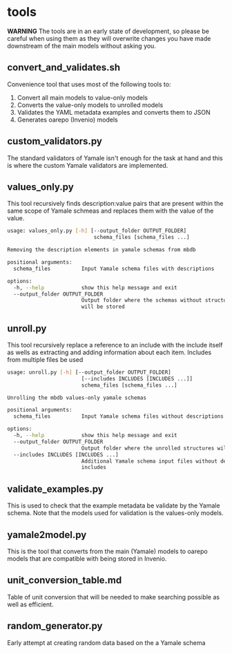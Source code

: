 # tools

**WARNING**
The tools are in an early state of development, so please be careful when using
them as they will overwrite changes you have made downstream of the main models
without asking you.


## convert_and_validates.sh

Convenience tool that uses most of the following tools to:
 1. Convert all main models to value-only models
 2. Converts the value-only models to unrolled models
 3. Validates the YAML metadata examples and converts them to JSON
 4. Generates oarepo (Invenio) models


## custom_validators.py

The standard validators of Yamale isn't enough for the task at hand and this is
where the custom Yamale validators are implemented.

## values_only.py

This tool recursively finds description:value pairs that are present within the
same scope of Yamale schmeas and replaces them with the value of the value.


```bash
usage: values_only.py [-h] [--output_folder OUTPUT_FOLDER]
                            schema_files [schema_files ...]

Removing the description elements in yamale schemas from mbdb

positional arguments:
  schema_files          Input Yamale schema files with descriptions

options:
  -h, --help            show this help message and exit
  --output_folder OUTPUT_FOLDER
                        Output folder where the schemas without structures
                        will be stored
```

## unroll.py

This tool recursively replace a reference to an include with the include itself
as wells as extracting and adding information about each item. Includes from
multiple files be used


```bash
usage: unroll.py [-h] [--output_folder OUTPUT_FOLDER]
                        [--includes INCLUDES [INCLUDES ...]]
                        schema_files [schema_files ...]

Unrolling the mbdb values-only yamale schemas

positional arguments:
  schema_files          Input Yamale schema files without descriptions

options:
  -h, --help            show this help message and exit
  --output_folder OUTPUT_FOLDER
                        Output folder where the unrolled structures will be stored
  --includes INCLUDES [INCLUDES ...]
                        Additional Yamale schema input files without descriptions to be used as
                        includes

```

## validate_examples.py

This is used to check that the example metadata be validate by the Yamale
schema. Note that the models used for validation is the values-only models.


## yamale2model.py

This is the tool that converts from the main (Yamale) models to oarepo models
that are compatible with being stored in Invenio.

## unit_conversion_table.md

Table of unit conversion that will be needed to make searching possible as well
as efficient.

## random_generator.py

Early attempt at creating random data based on the a Yamale schema
